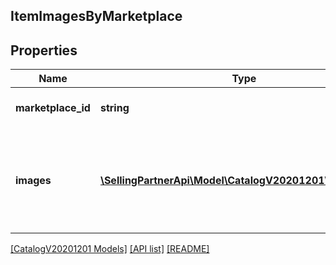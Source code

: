 ## ItemImagesByMarketplace

## Properties

Name | Type | Description | Notes
------------ | ------------- | ------------- | -------------
**marketplace_id** | **string** | Amazon marketplace identifier. |
**images** | [**\SellingPartnerApi\Model\CatalogV20201201\ItemImage[]**](ItemImage.md) | Images for an item in the Amazon catalog for the indicated Amazon marketplace. |

[[CatalogV20201201 Models]](../) [[API list]](../../Api) [[README]](../../../README.md)
